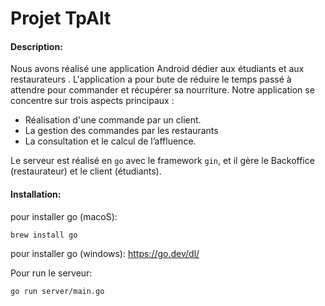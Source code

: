 # Projet TpAlt 
#### Description: 
Nous avons réalisé une application Android dédier aux étudiants et aux restaurateurs . L'application  a pour bute de réduire le temps  passé à attendre pour commander et récupérer sa nourriture.
Notre application se concentre sur trois aspects principaux :
- Réalisation d'une commande par un client.
- La gestion des commandes par les restaurants
- La consultation et le calcul de l’affluence.  

Le serveur est réalisé en ```go``` avec le framework ```gin```, et il gère le Backoffice (restaurateur) et le client (étudiants). 

####  Installation: 
pour installer go (macoS): 
```
brew install go
```
pour installer go (windows): 
https://go.dev/dl/

Pour run le serveur: 
```
go run server/main.go
```

